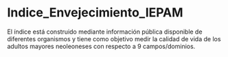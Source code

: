 # Indice_Envejecimiento_IEPAM
El índice está construido mediante información pública disponible de diferentes organismos y tiene como objetivo medir la calidad de vida de los adultos mayores neoleoneses con respecto a 9 campos/dominios.
